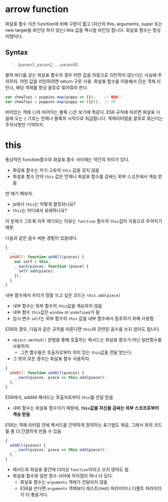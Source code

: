 # arrow function
  화살표 함수 식은 function에 비해 구문이 짧고 (자신의 this, arguments, super 또는 new target을 바인딩 하지 않는) this 값을 렉시컬 바인딩 합니다. 화살표 함수는 항상 익명이다.

## Syntax
> (param1, param2, ... paramN)

블럭 바디를 갖는 화살표 함수의 경우 어떤 값을 자동으로 리턴하지 않는다는 사실에 주의하자. 어떤 값을 리턴하려면 return 구문 사용. 화살표 함수를 이용해서 단순 객체 리턴시, 해당 객체를 항상 괄호로 묶어줘야 한다.

```javascript
var chewToys = puppies.map(puppy => {});    // BUG!!
var chewToys = puppies.map(puppy => ({}));  // OK
```

비어있는 객체 `{}`와 비어이는 블록 `{}`은 보기에 똑같다. ES6 규칙에 따르면 화살표 다음에 오는 `{` 기호는 언제나 블록의 시작으로 취급합니다.
객체리터럴을 괄호로 묶는다는 주의사항만 기억하자.

# this

통상적인 function함수와 화살표 함수 사이에는 약간의 차이가 있다.
- 화살표 함수는 자기 고유의 `this` 값을 갖지 않음
- 화살표 함수 안의 `this` 값은 언제나 화살표 함수를 감싸는 외부 스코프에서 계승 받음

딴 얘기 해보자.
- js에서 `this`는 어떻게 결정되나요?
- `this`는 어디에서 유래하나요?

이 문제가 그토록 자주 제기되는 이유는 `function` 함수의 `this`값이 자동으로 주어지기 때문.

다음과 같은 꼼수 써본 경험이 있을테다.

```javascript
{
  ...
  addAll: function addAll(pieces) {
    var self = this;
    _.each(pieces, function (piece) {
      self.add(piece);
    });
  }
}
```
내부 함수에서 우리가 정말 쓰고 싶은 코드는 `this.add(piece)`
- 내부 함수는 외부 함수의 `this`값을 계승하지 않음
- 내부 함수 `this`값은 `window` or `undefined`가 됨
- 임시 변수 `self`는 외부 함수의 `this` 값을 내부 함수에서 참조하기 위해 사용함

ES6의 경우, 다음과 같은 규칙을 따른다면 `this`와 관련된 꼼수를 쓰지 않아도 됩니다.
- `object.method()` 문법을 통해 호출하는 메서드는 화살표 함수가 아닌 일반함수를 사용하자.
  - 그런 함수들은 호출자로부터 의미 있는 `this`값을 전달 받는다.
- 그 밖의 모든 경우는 화살표 함수 사용하자.

```javascript
{
  addAll: function addAll(pieces) {
    _.each(pieces, piece => this.add(piece));
  },
}
```

ES6에서, addAll 메서드는 호출자로부터 `this`를 전달 받음
- 내부 함수는 화살표 함수이기 때문에, **`this`값을 자신을 감싸는 외부 스코프로부터 계승 받음**

ES6는 객체 리터럴 안에 메서드를 간략하게 정의하는 표기법도 제공, 그래서 위의 코드를 좀 더 간결하게 만들 수 있음

```javascript
{
  addAll(pieces) {
    _.each(pieces, piece => this.add(piece));
  }
}
```
- 메서드와 화살표 중간에 더이상 `function`이라고 쓰지 않아도 됨
- 화살표 함수와 일반 함수 사이에 차이점이 하나 더 있다.
  - 화살표 함수는 `arguments` 객체가 전달되지 않음
  - ES6을 쓴다면 `arguments` 객체보다 레스트(rest) 파라미터나 디폴트 파라미터가 더 좋을거다.
